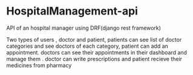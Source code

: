 # HospitalManagement-api

API of an hospital manager using DRF(django rest framework)

Two types of users , doctor and patient, patients can see list of doctor categories and see doctors of each category,
patient can add an appointment.
doctors can see their appointments in their dashboard and manage them . doctor can write prescriptions and patient recieve their medicines from
pharmacy
